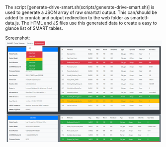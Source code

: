 The script [generate-drive-smart.sh(scripts/generate-drive-smart.sh)] is used to generate a JSON array of raw smartctl output. This can/should be added to crontab and output redirection to the web folder as smartctl-data.js. The HTML and JS files use this generated data to create a easy to glance list of SMART tables.

Screenshot:
![Screen shot!](https://github.com/SixZeroSevenNine/Tiny-Tools/blob/master/smartctl-html/screenshot-1.png)

